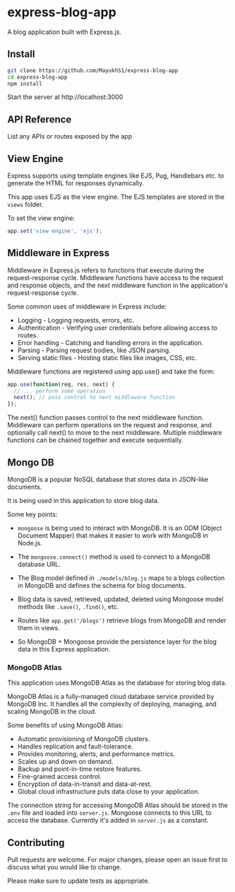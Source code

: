# express-blog-app
A blog application built with Express.js. 

## Install

```bash
git clone https://github.com/MayukhS1/express-blog-app
cd express-blog-app
npm install
```

Start the server at http://localhost:3000

## API Reference

List any APIs or routes exposed by the app

## View Engine

Express supports using template engines like EJS, Pug, Handlebars etc. to generate the HTML for responses dynamically.

This app uses EJS as the view engine. The EJS templates are stored in the `views` folder.

To set the view engine:

```js
app.set('view engine', 'ejs');
```
## Middleware in Express

Middleware in Express.js refers to functions that execute during the request-response cycle. Middleware functions have access to the request and response objects, and the next middleware function in the application's request-response cycle.

Some common uses of middleware in Express include:

* Logging - Logging requests, errors, etc.
* Authentication - Verifying user credentials before allowing access to routes.
* Error handling - Catching and handling errors in the application.
* Parsing - Parsing request bodies, like JSON parsing.
* Serving static files - Hosting static files like images, CSS, etc.

Middleware functions are registered using app.use() and take the form:

```js
app.use(function(req, res, next) {
  // ... perform some operation
  next(); // pass control to next middleware function
});
```
The next() function passes control to the next middleware function. Middleware can perform operations on the request and response, and optionally call next() to move to the next middleware. Multiple middleware functions can be chained together and execute sequentially.

## Mongo DB

MongoDB is a popular NoSQL database that stores data in JSON-like documents.

It is being used in this application to store blog data.

Some key points:

- `mongoose` is being used to interact with MongoDB. It is an ODM (Object Document Mapper) that makes it easier to work with MongoDB in Node.js.

- The `mongoose.connect()` method is used to connect to a MongoDB database URL. 

- The Blog model defined in `./models/blog.js` maps to a blogs collection in MongoDB and defines the schema for blog documents.

- Blog data is saved, retrieved, updated, deleted using Mongoose model methods like `.save()`, `.find()`, etc. 

- Routes like `app.get('/blogs')` retrieve blogs from MongoDB and render them in views.

- So MongoDB + Mongoose provide the persistence layer for the blog data in this Express application.

### MongoDB Atlas

This application uses MongoDB Atlas as the database for storing blog data. 

MongoDB Atlas is a fully-managed cloud database service provided by MongoDB Inc. It handles all the complexity of deploying, managing, and scaling MongoDB in the cloud.

Some benefits of using MongoDB Atlas:

- Automatic provisioning of MongoDB clusters.
- Handles replication and fault-tolerance.
- Provides monitoring, alerts, and performance metrics.
- Scales up and down on demand.
- Backup and point-in-time restore features.
- Fine-grained access control.
- Encryption of data-in-transit and data-at-rest.
- Global cloud infrastructure puts data close to your application.

The connection string for accessing MongoDB Atlas should be stored in the `.env` file and loaded into `server.js`. Mongoose connects to this URL to access the database. Currently it's added in `server.js` as a constant.


## Contributing

Pull requests are welcome. For major changes, please open an issue first to discuss what you would like to change.

Please make sure to update tests as appropriate.
